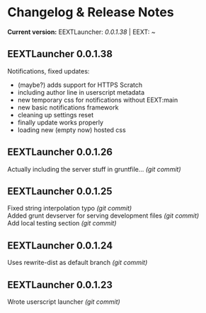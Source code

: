 Changelog & Release Notes
=========================

**Current version:** EEXTLauncher: *0.0.1.38* | EEXT: *~*

## EEXTLauncher 0.0.1.38
Notifications, fixed updates:
- (maybe?) adds support for HTTPS Scratch
- including author line in userscript metadata
- new temporary css for notifications without EEXT:main
- new basic notifications framework
- cleaning up settings reset
- finally update works properly
- loading new (empty now) hosted css

## EEXTLauncher 0.0.1.26
Actually including the server stuff in gruntfile... *(git commit)*

## EEXTLauncher 0.0.1.25
Fixed string interpolation typo *(git commit)*  
Added grunt devserver for serving development files *(git commit)*  
Add local testing section *(git commit)*

## EEXTLauncher 0.0.1.24
Uses rewrite-dist as default branch *(git commit)*

## EEXTLauncher 0.0.1.23
Wrote userscript launcher *(git commit)*